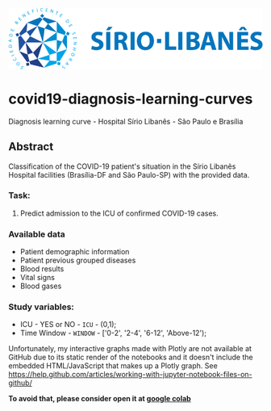 ![img](https://github.com/b4urock/covid19-diagnosis-learning-curves/raw/main/Assets/logo-sirio-libanes.png)

# covid19-diagnosis-learning-curves
Diagnosis learning curve - Hospital Sírio Libanês - São Paulo e Brasília

## Abstract
Classification of the COVID-19 patient's situation in the Sírio Libanês Hospital facilities (Brasília-DF and São Paulo-SP) with the provided data.

### Task:
1. Predict admission to the ICU of confirmed COVID-19 cases.

### Available data
* Patient demographic information
* Patient previous grouped diseases
* Blood results
* Vital signs
* Blood gases

### Study variables: 
* ICU - YES or NO  - `ICU` - (0,1);
* Time Window - `WINDOW` - ['0-2', '2-4', '6-12', 'Above-12');

Unfortunately, my interactive graphs made with Plotly are not available at GitHub due to its static render of the notebooks and it doesn't include the embedded HTML/JavaScript that makes up a Plotly graph. See https://help.github.com/articles/working-with-jupyter-notebook-files-on-github/

**To avoid that, please consider open it at [google colab](https://colab.research.google.com/drive/1d1tpn1oA2IN90gQdzROVcRihqcm4gjXX?usp=sharing)**
